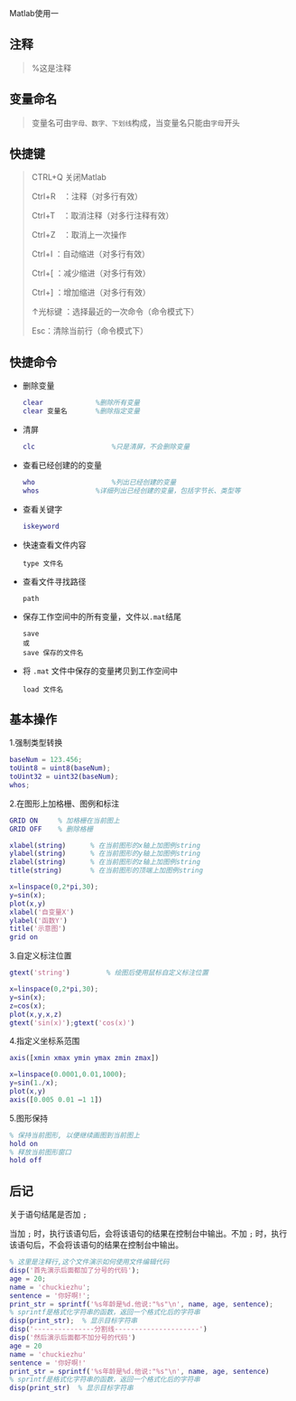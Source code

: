 Matlab使用一

## 注释

> %这是注释

## 变量命名

> 变量名可由`字母、数字、下划线`构成，当变量名只能由`字母`开头

## 快捷键

> CTRL+Q				关闭Matlab
>
> Ctrl+R　：注释（对多行有效）
>
> Ctrl+T　：取消注释（对多行注释有效）　
>
> Ctrl+Z　：取消上一次操作　　
>
> Ctrl+I   ：自动缩进（对多行有效）
>
> Ctrl+[   ：减少缩进（对多行有效）
>
> Ctrl+]   ：增加缩进（对多行有效）　　
>
> ↑光标键 ：选择最近的一次命令（命令模式下）　
>
> Esc：清除当前行（命令模式下）

## 快捷命令

- 删除变量

  ```matlab
  clear				%删除所有变量
  clear 变量名		  %删除指定变量
  ```

- 清屏

  ```matlab
  clc					%只是清屏，不会删除变量
  ```

- 查看已经创建的的变量

  ```matlab
  who					%列出已经创建的变量
  whos				%详细列出已经创建的变量，包括字节长、类型等
  ```

- 查看关键字

  ```matlab
  iskeyword
  ```

- 快速查看文件内容

  ```
  type 文件名
  ```

- 查看文件寻找路径

  ```
  path
  ```

- 保存工作空间中的所有变量，文件以`.mat`结尾

  ```
  save
  或
  save 保存的文件名
  ```

- 将 `.mat` 文件中保存的变量拷贝到工作空间中

  ```
  load 文件名
  ```

  

## 基本操作

1.强制类型转换

```matlab
baseNum = 123.456;
toUint8 = uint8(baseNum);
toUint32 = uint32(baseNum);
whos;
```

2.在图形上加格栅、图例和标注

```matlab
GRID ON		% 加格栅在当前图上
GRID OFF	% 删除格栅

xlabel(string)		% 在当前图形的x轴上加图例string
ylabel(string)		% 在当前图形的y轴上加图例string
zlabel(string)		% 在当前图形的z轴上加图例string
title(string)		% 在当前图形的顶端上加图例string
```

```matlab
x=linspace(0,2*pi,30);
y=sin(x);
plot(x,y)
xlabel('自变量X')
ylabel('函数Y')
title('示意图')
grid on
```

3.自定义标注位置

```matlab
gtext('string')			% 绘图后使用鼠标自定义标注位置
```

```matlab
x=linspace(0,2*pi,30);
y=sin(x);
z=cos(x);
plot(x,y,x,z)
gtext('sin(x)');gtext('cos(x)')
```

4.指定义坐标系范围

```matlab
axis([xmin xmax ymin ymax zmin zmax])
```

```matlab
x=linspace(0.0001,0.01,1000);
y=sin(1./x);
plot(x,y)
axis([0.005 0.01 –1 1])
```

5.图形保持

```matlab
% 保持当前图形, 以便继续画图到当前图上
hold on
% 释放当前图形窗口
hold off
```



## 后记

关于语句结尾是否加 `;`

当加 `;` 时，执行该语句后，会将该语句的结果在控制台中输出。不加 `;` 时，执行该语句后，不会将该语句的结果在控制台中输出。

```matlab
% 这里是注释行,这个文件演示如何使用文件编辑代码
disp('首先演示后面都加了分号的代码');
age = 20;
name = 'chuckiezhu';
sentence = '你好啊!';
print_str = sprintf('%s年龄是%d.他说:"%s"\n', name, age, sentence);
% sprintf是格式化字符串的函数，返回一个格式化后的字符串
disp(print_str);  % 显示目标字符串
disp('---------------分割线---------------------')
disp('然后演示后面都不加分号的代码')
age = 20
name = 'chuckiezhu'
sentence = '你好啊!'
print_str = sprintf('%s年龄是%d.他说:"%s"\n', name, age, sentence)
% sprintf是格式化字符串的函数，返回一个格式化后的字符串
disp(print_str)  % 显示目标字符串
```

